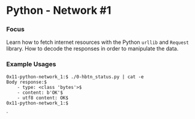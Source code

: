 # Python - Network #1


### Focus
Learn how to fetch internet resources with the Python `urllib` and `Request` library. How to decode the responses in order to manipulate the data.

### Example Usages

```
0x11-python-network_1:$ ./0-hbtn_status.py | cat -e
Body response:$
    - type: <class 'bytes'>$
    - content: b'OK'$
    - utf8 content: OK$
0x11-python-network_1:$ 
```

`